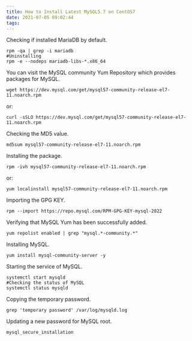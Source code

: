 ```yaml
---
title: How to Install Latest MySQL5.7 on CentOS7
date: 2021-07-05 09:02:44
tags:
---
```

Checking if installed MariaDB by default.

```shell
rpm -qa | grep -i mariadb
#Uninstalling
rpm -e --nodeps mariadb-libs-*.x86_64
```

You can visit the MySQL community Yum Repository which provides packages for MySQL.

```shell
wget https://dev.mysql.com/get/mysql57-community-release-el7-11.noarch.rpm
```

or:

```shell
curl -sSLO https://dev.mysql.com/get/mysql57-community-release-el7-11.noarch.rpm
```

Checking the MD5 value.

```shell
md5sum mysql57-community-release-el7-11.noarch.rpm
```

Installing the package.

```shell
rpm -ivh mysql57-community-release-el7-11.noarch.rpm
```

or:

```shell
yum localinstall mysql57-community-release-el7-11.noarch.rpm
```

Importing the GPG KEY.

```shell
rpm --import https://repo.mysql.com/RPM-GPG-KEY-mysql-2022
```

Verifying that MySQL Yum has been successfully added.

```shell
yum repolist enabled | grep "mysql.*-community.*"
```

Installing MySQL.

```shell
yum install mysql-community-server -y
```

Starting the service of MySQL.

```shell
systemctl start mysqld
#Checking the status of MySQL
systemctl status mysqld
```

 Copying the temporary password.

```shell
grep 'temporary password' /var/log/mysqld.log
```

Updating a new password for MySQL root.

```shell
mysql_secure_installation
```
